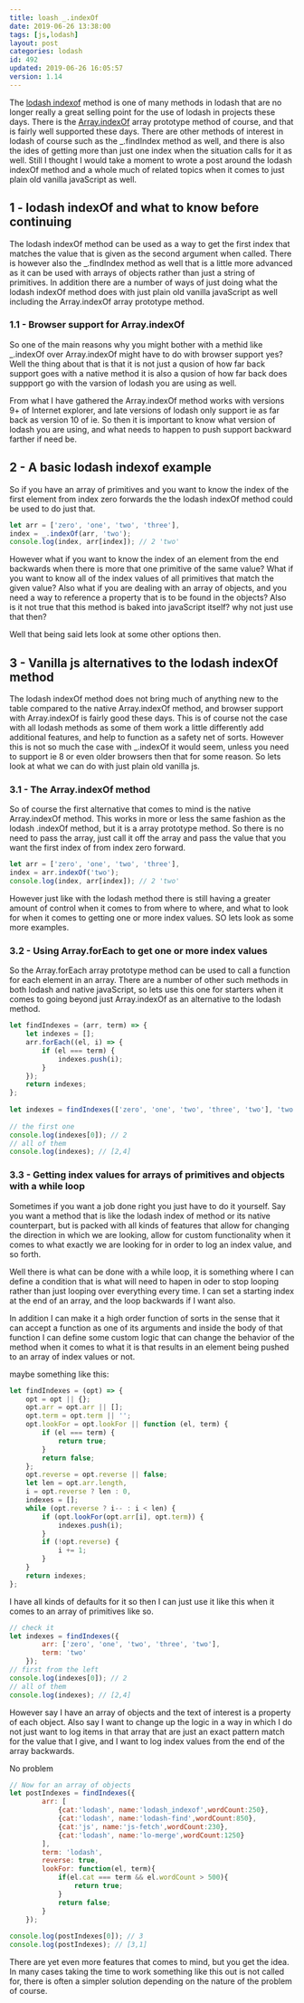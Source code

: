 ```yaml
---
title: loash _.indexOf
date: 2019-06-26 13:38:00
tags: [js,lodash]
layout: post
categories: lodash
id: 492
updated: 2019-06-26 16:05:57
version: 1.14
---
```


The [lodash indexof](https://lodash.com/docs/4.17.11#indexOf) method is one of many methods in lodash that are no longer really a great selling point for the use of lodash in projects these days. There is the [Array.indexOf](https://developer.mozilla.org/en-US/docs/Web/JavaScript/Reference/Global_Objects/Array/indexOf) array prototype method of course, and that is fairly well supported these days. There are other methods of interest in lodash of course such as the \_.findIndex method as well, and there is also the ides of getting more than just one index when the situation calls for it as well. Still I thought I would take a moment to wrote a post around the lodash indexOf method and a whole much of related topics when it comes to just plain old vanilla javaScript as well.

<!-- more -->

## 1 - lodash indexOf and what to know before continuing

The lodash indexOf method can be used as a way to get the first index that matches the value that is given as the second argument when called. There is however also the \_.findIndex method as well that is a little more advanced as it can be used with arrays of objects rather than just a string of primitives. In addition there are a number of ways of just doing what the lodash indexOf method does with just plain old vanilla javaScript as well including the Array.indexOf array prototype method.

### 1.1 - Browser support for Array.indexOf

So one of the main reasons why you might bother with a methid like \_.indexOf over Array.indexOf might have to do with browser support yes? Well the thing about that is that it is not just a qusion of how far back support goes with a native method it is also a qusion of how far back does suppport go with the varsion of lodash you are using as well.

From what I have gathered the Array.indexOf method works with versions 9+ of Internet explorer, and late versions of lodash only support ie as far back as version 10 of ie. So then it is important to know what version of lodash you are using, and what needs to happen to push support backward farther if need be.

## 2 - A basic lodash indexof example

So if you have an array of primitives and you want to know the index of the first element from index zero forwards the  the lodash indexOf method could be used to do just that.

```js
let arr = ['zero', 'one', 'two', 'three'],
index = _.indexOf(arr, 'two');
console.log(index, arr[index]); // 2 'two'
```

However what if you want to know the index of an element from the end backwards when there is more that one primitive of the same value? What if you want to know all of the index values of all primitives that match the given value? Also what if you are dealing with an array of objects, and you need a way to reference a property that is to be found in the objects? Also is it not true that this method is baked into javaScript itself? why not just use that then? 

Well that being said lets look at some other options then.

## 3 - Vanilla js alternatives to the lodash indexOf method

The lodash indexOf method does not bring much of anything new to the table compared to the native Array.indexOf method, and browser support with Array.indexOf is fairly good these days. This is of course not the case with all lodash methods as some of them work a little differently add additional features, and help to function as a safety net of sorts. However this is not so much the case with \_.indexOf it would seem, unless you need to support ie 8 or even older browsers then that for some reason. So lets look at what we can do with just plain old vanilla js.

### 3.1 - The Array.indexOf method

So of course the first alternative that comes to mind is the native Array.indexOf method. This works in more or less the same fashion as the lodash \.indexOf method, but it is a array prototype method. So there is no need to pass the array, just call it off the array and pass the value that you want the first index of from index zero forward.

```js
let arr = ['zero', 'one', 'two', 'three'],
index = arr.indexOf('two');
console.log(index, arr[index]); // 2 'two'
```

However just like with the lodash method there is still having a greater amount of control when it comes to from where to where, and what to look for when it comes to getting one or more index values. SO lets look as some more examples.

### 3.2 - Using Array.forEach to get one or more index values

So the Array.forEach array prototype method can be used to call a function for each element in an array. There are a number of other such methods in both lodash and native javaScript, so lets use this one for starters when it comes to going beyond just Array.indexOf as an alternative to the lodash method.

```js
let findIndexes = (arr, term) => {
    let indexes = [];
    arr.forEach((el, i) => {
        if (el === term) {
            indexes.push(i);
        }
    });
    return indexes;
};
 
let indexes = findIndexes(['zero', 'one', 'two', 'three', 'two'], 'two');
 
// the first one
console.log(indexes[0]); // 2
// all of them
console.log(indexes); // [2,4]
```

### 3.3 - Getting index values for arrays of primitives and objects with a while loop

Sometimes if you want a job done right you just have to do it yourself. Say you want a method that is like the lodash index of method or its native counterpart, but is packed with all kinds of features that allow for changing the direction in which we are looking, allow for custom functionality when it comes to what exactly we are looking for in order to log an index value, and so forth.

Well there is what can be done with a while loop, it is something where I can define a condition that is what will need to hapen in oder to stop looping rather than just looping over everything every time. I can set a starting index at the end of an array, and the loop backwards if I want also.

In addition I can make it a high order function of sorts in the sense that it can accept a function as one of its arguments and inside the body of that function I can define some custom logic that can change the behavior of the method when it comes to what it is that results in an element being pushed to an array of index values or not.

maybe something like this:

```js
let findIndexes = (opt) => {
    opt = opt || {};
    opt.arr = opt.arr || [];
    opt.term = opt.term || '';
    opt.lookFor = opt.lookFor || function (el, term) {
        if (el === term) {
            return true;
        }
        return false;
    };
    opt.reverse = opt.reverse || false;
    let len = opt.arr.length,
    i = opt.reverse ? len : 0,
    indexes = [];
    while (opt.reverse ? i-- : i < len) {
        if (opt.lookFor(opt.arr[i], opt.term)) {
            indexes.push(i);
        }
        if (!opt.reverse) {
            i += 1;
        }
    }
    return indexes;
};
```

I have all kinds of defaults for it so then I can just use it like this when it comes to an array of primitives like so.

```js
// check it
let indexes = findIndexes({
        arr: ['zero', 'one', 'two', 'three', 'two'],
        term: 'two'
    });
// first from the left
console.log(indexes[0]); // 2
// all of them
console.log(indexes); // [2,4]
```

However say I have an array of objects and the text of interest is a property of each object. Also say I want to change up the logic in a way in which I do not just want to log items in that array that are just an exact pattern match for the value that I give, and I want to log index values from the end of the array backwards.

No problem

```js
// Now for an array of objects
let postIndexes = findIndexes({
        arr: [
            {cat:'lodash', name:'lodash_indexof',wordCount:250},
            {cat:'lodash', name:'lodash-find',wordCount:850},
            {cat:'js', name:'js-fetch',wordCount:230},
            {cat:'lodash', name:'lo-merge',wordCount:1250}
        ],
        term: 'lodash',
        reverse: true,
        lookFor: function(el, term){
            if(el.cat === term && el.wordCount > 500){
                return true;
            }
            return false;
        }
    });
 
console.log(postIndexes[0]); // 3
console.log(postIndexes); // [3,1]
```

There are yet even more features that comes to mind, but you get the idea. In many cases taking the time to work something like this out is not called for, there is often a simpler solution depending on the nature of the problem of course.